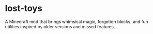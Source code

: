 # lost-toys
A Minecraft mod that brings whimsical magic, forgotten blocks, and fun utilities inspired by older versions and missed features.

